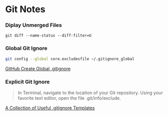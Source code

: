 # Git Notes

### Diplay Unmerged Files
  `git diff --name-status --diff-filter=U`

### Global Git Ignore
```bash
git config --global core.excludesfile ~/.gitignore_global
```
[GitHub Create Global .gitignore](http://bit.ly/1L7hgu9)

### Explicit Git Ignore
> In Terminal, navigate to the location of your Git repository.
> Using your favorite text editor, open the file .git/info/exclude.

[A Collection of Useful .gitignore Templates](https://github.com/github/gitignore)

